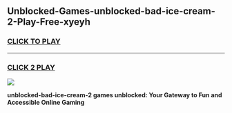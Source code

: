 
## Unblocked-Games-unblocked-bad-ice-cream-2-Play-Free-xyeyh
<h3>
<a href="https://premium76.site?title=unblocked-bad-ice-cream-2&ref=19M">CLICK TO PLAY</a></h3>
<hr>

<h3>
<a href="https://premium76.site?title=unblocked-bad-ice-cream-2&ref=19M">CLICK 2 PLAY</a>
  
</h3>

<a href="https://premium76.site?title=unblocked-bad-ice-cream-2&ref=19M"><img src="https://clearcache.store/games.png"></a>


**unblocked-bad-ice-cream-2 games unblocked: Your Gateway to Fun and Accessible Online Gaming**
